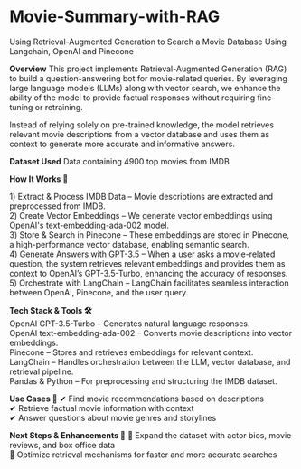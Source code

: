 # Movie-Summary-with-RAG
Using Retrieval-Augmented Generation to Search a Movie Database Using Langchain, OpenAI and Pinecone

**Overview**
This project implements Retrieval-Augmented Generation (RAG) to build a question-answering bot for movie-related queries. By leveraging large language models (LLMs) along with vector search, we enhance the ability of the model to provide factual responses without requiring fine-tuning or retraining.

Instead of relying solely on pre-trained knowledge, the model retrieves relevant movie descriptions from a vector database and uses them as context to generate more accurate and informative answers.

**Dataset Used**
Data containing 4900 top movies from IMDB

**How It Works 🚀**

1️) Extract & Process IMDB Data – Movie descriptions are extracted and preprocessed from IMDB.  
2️) Create Vector Embeddings – We generate vector embeddings using OpenAI's text-embedding-ada-002 model.  
3️) Store & Search in Pinecone – These embeddings are stored in Pinecone, a high-performance vector database, enabling semantic search.  
4️) Generate Answers with GPT-3.5 – When a user asks a movie-related question, the system retrieves relevant embeddings and provides them as context to OpenAI’s GPT-3.5-Turbo, enhancing the accuracy of responses.  
5️) Orchestrate with LangChain – LangChain facilitates seamless interaction between OpenAI, Pinecone, and the user query.  

**Tech Stack & Tools 🛠**  
OpenAI GPT-3.5-Turbo – Generates natural language responses.  
OpenAI text-embedding-ada-002 – Converts movie descriptions into vector embeddings.  
Pinecone – Stores and retrieves embeddings for relevant context.  
LangChain – Handles orchestration between the LLM, vector database, and retrieval pipeline.  
Pandas & Python – For preprocessing and structuring the IMDB dataset.  

**Use Cases 🎯**
✔ Find movie recommendations based on descriptions  
✔ Retrieve factual movie information with context  
✔ Answer questions about movie genres and storylines  

**Next Steps & Enhancements 🚀**
🔹 Expand the dataset with actor bios, movie reviews, and box office data  
🔹 Optimize retrieval mechanisms for faster and more accurate searches  

